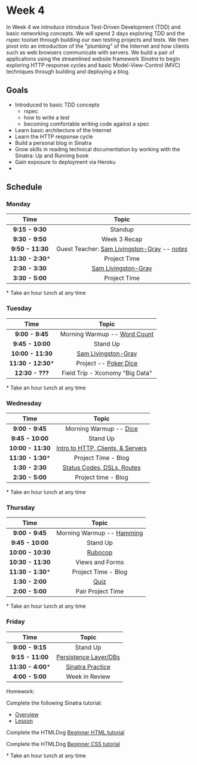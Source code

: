 # Week 4

In Week 4 we introduce introduce Test-Driven Development (TDD) and basic networking concepts. We will spend 2 days exploring TDD and the rspec toolset through building our own testing projects and tests. We then pivot into an introduction of the "plumbing" of the Internet and how clients such as web browsers communicate with servers. We build a pair of applications using the streamlined website framework *Sinatra* to begin exploring HTTP response cycles and basic Model-View-Control (MVC) techniques through building and deploying a blog.

## Goals
- Introduced to basic TDD concepts
    - rspec
    - how to write a test
    - becoming comfortable writing code against a spec
- Learn basic architecture of the Internet
- Learn the HTTP response cycle
- Build a personal blog in Sinatra
- Grow skills in reading technical documentation by working with the Sinatra: Up and Running book
- Gain exposure to deployment via Heroku
- 
## Schedule

### Monday

| Time              | Topic                              |
|:-----------------:|:----------------------------------:|
| **9:15 - 9:30**   | Standup                            |
| **9:30 - 9:50**   | Week 3 Recap                       |
| **9:50 - 11:30**  | Guest Teacher: [Sam Livingston-Gray](https://github.com/Ada-Developers-Academy/ada-hacking) -- *[notes](monday/sam_notes.md)* |
| **11:30 - 2:30*** | Project Time                       |
| **2:30 - 3:30**   | [Sam Livingston-Gray](https://github.com/Ada-Developers-Academy/ada-hacking) |
| **3:30 - 5:00**   | Project Time                       |

\* Take an hour lunch at any time


### Tuesday

| Time               | Topic                           |
|:------------------:|:-------------------------------:|
| **9:00 - 9:45**    | Morning Warmup -- [Word Count](resources/word_count/README.md) |
| **9:45 - 10:00**   | Stand Up                        |
| **10:00 - 11:30**  | [Sam Livingston-Gray](https://github.com/Ada-Developers-Academy/ada-hacking) |
| **11:30 - 12:30*** | Project -- [Poker Dice](https://github.com/Ada-Developers-Academy/ada-hacking/tree/master/poker-dice) |
| **12:30 - ???**    | Field Trip - Xconomy "Big Data" |

\* Take an hour lunch at any time

### Wednesday

| Time              | Topic                                              |
|:-----------------:|:--------------------------------------------------:|
| **9:00 - 9:45**   | Morning Warmup -- [Dice](resources/dice/README.md) |
| **9:45 - 10:00**  | Stand Up                                           |
| **10:00 - 11:30** | [Intro to HTTP, Clients, & Servers](wednesday/lecture_networking) |
| **11:30 - 1:30*** | Project Time - Blog                                |
| **1:30 - 2:30**   | [Status Codes, DSLs, Routes](wednesday/lecture_networking) |
| **2:30 - 5:00**   | Project time - Blog                                |

\* Take an hour lunch at any time


### Thursday

| Time              | Topic                          |
|:-----------------:|:------------------------------:|
| **9:00 - 9:45**   | Morning Warmup -- [Hamming](resources/hamming/README.md) |
| **9:45 - 10:00**  | Stand Up                       |
| **10:00 - 10:30** | [Rubocop](thursday/rubocop.md) |
| **10:30 - 11:30** | Views and Forms                |
| **11:30 - 1:30*** | Project Time - Blog            |
| **1:30 - 2:00**   | [Quiz](https://canvas.instructure.com/courses/819456/quizzes/875803) |
| **2:00 - 5:00**   | Pair Project Time        |

\* Take an hour lunch at any time


### Friday

| Time              | Topic                                     |
|:-----------------:|:-----------------------------------------:|
| **9:00 - 9:15**   | Stand Up                                  |
| **9:15 - 11:00**  | [Persistence Layer/DBs](friday/databases) |
| **11:30 - 4:00*** | [Sinatra Practice](friday/sinatra_practice/sinatra-practice-overview.md) |
| **4:00 - 5:00**   | Week in Review                            |

Homework:

Complete the following Sinatra tutorial:

  - [Overview](https://github.com/Ada-Developers-Academy/daily-curriculum/blob/master/week4/friday/homework_lesson_plan.md)
  - [Lesson](https://github.com/Ada-Developers-Academy/daily-curriculum/blob/master/week4/friday/sinatra-practice.md)

Complete the HTMLDog [Beginner HTML tutorial](http://www.htmldog.com/guides/html/beginner/)

Complete the HTMLDog [Beginner CSS tutorial](http://www.htmldog.com/guides/css/beginner/)

\* Take an hour lunch at any time



